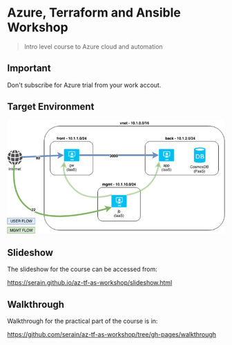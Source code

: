 # Azure, Terraform and Ansible Workshop

> Intro level course to Azure cloud and automation

## Important

Don't subscribe for Azure trial from your work accout.

## Target Environment

![diagram](diagram.png "Diagram")

## Slideshow

The slideshow for the course can be accessed from:

https://serain.github.io/az-tf-as-workshop/slideshow.html

## Walkthrough

Walkthrough for the practical part of the course is in:

https://github.com/serain/az-tf-as-workshop/tree/gh-pages/walkthrough

